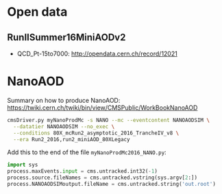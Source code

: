 
# Open data
## RunIISummer16MiniAODv2

- QCD_Pt-15to7000: http://opendata.cern.ch/record/12021

# NanoAOD

Summary on how to produce NanoAOD: https://twiki.cern.ch/twiki/bin/view/CMSPublic/WorkBookNanoAOD

```bash
cmsDriver.py myNanoProdMc -s NANO --mc --eventcontent NANOAODSIM \
  --datatier NANOAODSIM --no_exec \
  --conditions 80X_mcRun2_asymptotic_2016_TrancheIV_v8 \
  --era Run2_2016,run2_miniAOD_80XLegacy
```

Add this to the end of the file `myNanoProdMc2016_NANO.py`:
```python
import sys
process.maxEvents.input = cms.untracked.int32(-1)
process.source.fileNames = cms.untracked.vstring(sys.argv[2:])
process.NANOAODSIMoutput.fileName = cms.untracked.string('out.root')
```
